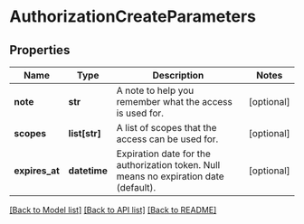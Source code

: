 # AuthorizationCreateParameters

## Properties
Name | Type | Description | Notes
------------ | ------------- | ------------- | -------------
**note** | **str** | A note to help you remember what the access is used for. | [optional] 
**scopes** | **list[str]** | A list of scopes that the access can be used for. | [optional] 
**expires_at** | **datetime** | Expiration date for the authorization token. Null means no expiration date (default). | [optional] 

[[Back to Model list]](../README.md#documentation-for-models) [[Back to API list]](../README.md#documentation-for-api-endpoints) [[Back to README]](../README.md)



